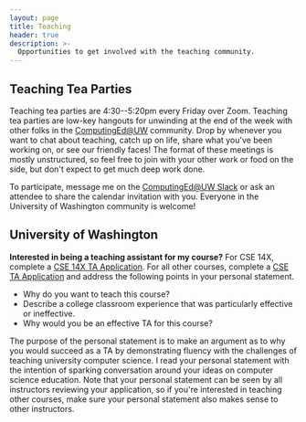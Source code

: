 ```yaml
---
layout: page
title: Teaching
header: true
description: >-
  Opportunities to get involved with the teaching community.
---
```


## Teaching Tea Parties

Teaching tea parties are 4:30--5:20pm every Friday over Zoom. Teaching tea parties are low-key hangouts for unwinding at the end of the week with other folks in the [ComputingEd@UW](https://computinged.uw.edu/) community. Drop by whenever you want to chat about teaching, catch up on life, share what you've been working on, or see our friendly faces! The format of these meetings is mostly unstructured, so feel free to join with your other work or food on the side, but don't expect to get much deep work done.

To participate, message me on the [ComputingEd@UW Slack](http://computinged-uw.slack.com/) or ask an attendee to share the calendar invitation with you. Everyone in the University of Washington community is welcome!

## University of Washington

**Interested in being a teaching assistant for my course?** For CSE 14X, complete a [CSE 14X TA Application](http://courses.cs.washington.edu/courses/cse14x/ta/). For all other courses, complete a [CSE TA Application](https://ta.cs.washington.edu/apply/) and address the following points in your personal statement.

- Why do you want to teach this course?
- Describe a college classroom experience that was particularly effective or ineffective.
- Why would you be an effective TA for this course?

The purpose of the personal statement is to make an argument as to why you would succeed as a TA by demonstrating fluency with the challenges of teaching university computer science. I read your personal statement with the intention of sparking conversation around your ideas on computer science education. Note that your personal statement can be seen by all instructors reviewing your application, so if you're interested in teaching other courses, make sure your personal statement also makes sense to other instructors.
